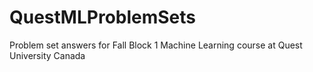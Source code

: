 # QuestMLProblemSets
Problem set answers for Fall Block 1 Machine Learning course at Quest University Canada

